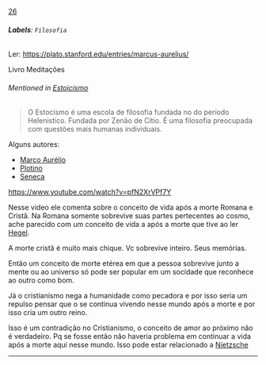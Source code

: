 [26](https://github.com/guilhermeprokisch/guilherme/issues/26) 
###### **Labels**: `Filosofia`



Ler: https://plato.stanford.edu/entries/marcus-aurelius/

Livro Meditações 


###### Mentioned in [Estoicismo](Estoicismo.md)  
 > O Estocismo é uma escola de filosofia  fundada no do período Helenistico. Fundada por Zenão de Cítio. É uma filosofia preocupada com questões mais humanas individuais. 

Alguns autores:
- [Marco Aurélio](Marco-Aurélio) 
- [Plotino](Plotino.md) 
- [Seneca](Seneca.md)


https://www.youtube.com/watch?v=pfN2XrVPf7Y

Nesse video ele comenta sobre o conceito de vida após a morte Romana e Cristã. Na Romana somente sobrevive suas partes pertecentes ao cosmo, ache parecido com um conceito de vida a após a morte que tive ao ler [Hegel](Hegel.md).

A morte cristã é muito mais chique. Vc sobrevive inteiro. Seus memórias. 

Então um conceito de morte etérea em que a pessoa sobrevive junto a mente ou ao universo só pode ser popular em um socidade que reconhece ao outro como bom.

Já o cristianismo nega a humanidade como pecadora e por isso seria um repulso pensar que o se continua vivendo nesse mundo após a morte e por isso cria um outro reino.

Isso é um contradição no Cristianismo, o conceito de amor ao próximo não é verdadeiro. Pq se fosse então não haveria problema em continuar a vida após a morte aqui nesse mundo. Isso pode estar relacionado a [Nietzsche](Nietzsche.md)

-------------------------------------------------------------------------------

